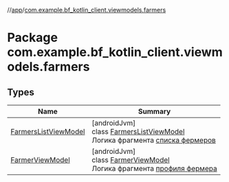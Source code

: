 //[app](../../index.md)/[com.example.bf_kotlin_client.viewmodels.farmers](index.md)

# Package com.example.bf_kotlin_client.viewmodels.farmers

## Types

| Name | Summary |
|---|---|
| [FarmersListViewModel](-farmers-list-view-model/index.md) | [androidJvm]<br>class [FarmersListViewModel](-farmers-list-view-model/index.md)<br>Логика фрагмента [списка фермеров](../com.example.bf_kotlin_client.fragments.farmers/-farmers-list-fragment/index.md) |
| [FarmerViewModel](-farmer-view-model/index.md) | [androidJvm]<br>class [FarmerViewModel](-farmer-view-model/index.md)<br>Логика фрагмента [профиля фермера](../com.example.bf_kotlin_client.fragments.farmers/-farmer-fragment/index.md) |
